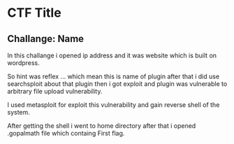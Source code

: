 # CTF Title

## Challange: Name

In this challange i opened ip address and it was website which is built on wordpress.

So hint was reflex ...
which mean this is name of plugin after that i did use searchsploit about that plugin then i got exploit and plugin was vulnerable to arbitrary file upload vulnerability.

I used metasploit for exploit this vulnerability and gain reverse shell of the system. 



After getting the shell i went to home directory after that i opened .gopalmath file which containg First flag.
